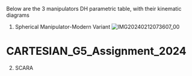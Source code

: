 Below are the 3 manipulators DH parametric table, with their kinematic diagrams
1. Spherical Manipulator-Modern Variant
 ![IMG20240212073607_00](https://github.com/Mikamikss/CARTESIAN_G5_Assignment_2024/assets/157662884/f79a0c68-1f30-4c20-9c77-4388e96e1900)
# CARTESIAN_G5_Assignment_2024

2. SCARA 
